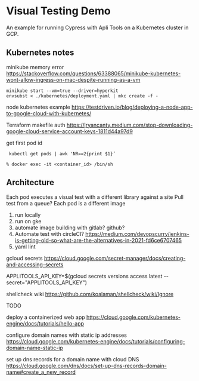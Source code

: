 # Visual Testing Demo
An example for running Cypress with Apli Tools on a Kubernetes cluster in GCP.

## Kubernetes notes
minikube memory error
https://stackoverflow.com/questions/63388065/minikube-kubernetes-wont-allow-ingress-on-mac-despite-running-as-a-vm 

```
minikube start --vm=true --driver=hyperkit
envsubst < ./kubernetes/deployment.yaml | mkc create -f -
```

node kubernetes example
https://testdriven.io/blog/deploying-a-node-app-to-google-cloud-with-kubernetes/ 


Terraform makefile auth 
https://jryancanty.medium.com/stop-downloading-google-cloud-service-account-keys-1811d44a97d9 


get first pod id
```
 kubectl get pods | awk 'NR==2{print $1}’
```

```
% docker exec -it <container_id> /bin/sh
```  

## Architecture
Each pod executes a visual test with a different library against a site
Pull test from a queue?
Each pod is a different image

1. run locally
2. run on gke
3. automate image building with gitlab? github?
4. Automate test with circleCI? https://medium.com/devopscurry/jenkins-is-getting-old-so-what-are-the-alternatives-in-2021-fd6ce6707465  
5. yaml lint

gcloud secrets
https://cloud.google.com/secret-manager/docs/creating-and-accessing-secrets

APPLITOOLS_API_KEY=$(gcloud secrets versions access latest --secret="APPLITOOLS_API_KEY")

shellcheck wiki
https://github.com/koalaman/shellcheck/wiki/Ignore


TODO

deploy a containerized web app
https://cloud.google.com/kubernetes-engine/docs/tutorials/hello-app

configure domain names with static ip addresses
https://cloud.google.com/kubernetes-engine/docs/tutorials/configuring-domain-name-static-ip

set up dns records for a domain name with cloud DNS
https://cloud.google.com/dns/docs/set-up-dns-records-domain-name#create_a_new_record
